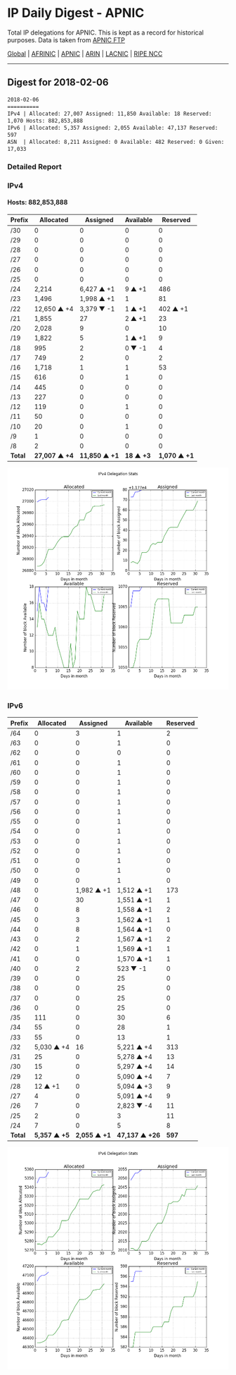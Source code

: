 # IP Daily Digest - APNIC

Total IP delegations for APNIC. This is kept as a record for historical purposes. Data is taken from [APNIC FTP](https://ftp.apnic.net/)

[Global](https://github.com/csmets/IP-Daily-Digest) | [AFRINIC](https://github.com/csmets/IP-Daily-Digest/tree/master/archives/AFRINIC) | [APNIC](https://github.com/csmets/IP-Daily-Digest/tree/master/archives/APNIC) | [ARIN](https://github.com/csmets/IP-Daily-Digest/tree/master/archives/ARIN) | [LACNIC](https://github.com/csmets/IP-Daily-Digest/tree/master/archives/LACNIC) | [RIPE NCC](https://github.com/csmets/IP-Daily-Digest/tree/master/archives/RIPE_NCC)

---

## Digest for 2018-02-06
```
2018-02-06
==========
IPv4 | Allocated: 27,007 Assigned: 11,850 Available: 18 Reserved: 1,070 Hosts: 882,853,888
IPv6 | Allocated: 5,357 Assigned: 2,055 Available: 47,137 Reserved: 597
ASN  | Allocated: 8,211 Assigned: 0 Available: 482 Reserved: 0 Given: 17,033
```

### Detailed Report

### IPv4

#### Hosts: **882,853,888**

| Prefix | Allocated | Assigned | Available | Reserved |
| ----- | ----- | ----- | ----- | ----- |
| /30 | 0 | 0 | 0 | 0 |
| /29 | 0 | 0 | 0 | 0 |
| /28 | 0 | 0 | 0 | 0 |
| /27 | 0 | 0 | 0 | 0 |
| /26 | 0 | 0 | 0 | 0 |
| /25 | 0 | 0 | 0 | 0 |
| /24 | 2,214 | 6,427 ▲ +1 | 9 ▲ +1 | 486 |
| /23 | 1,496 | 1,998 ▲ +1 | 1 | 81 |
| /22 | 12,650 ▲ +4 | 3,379 ▼ -1 | 1 ▲ +1 | 402 ▲ +1 |
| /21 | 1,855 | 27 | 2 ▲ +1 | 23 |
| /20 | 2,028 | 9 | 0 | 10 |
| /19 | 1,822 | 5 | 1 ▲ +1 | 9 |
| /18 | 995 | 2 | 0 ▼ -1 | 4 |
| /17 | 749 | 2 | 0 | 2 |
| /16 | 1,718 | 1 | 1 | 53 |
| /15 | 616 | 0 | 1 | 0 |
| /14 | 445 | 0 | 0 | 0 |
| /13 | 227 | 0 | 0 | 0 |
| /12 | 119 | 0 | 1 | 0 |
| /11 | 50 | 0 | 0 | 0 |
| /10 | 20 | 0 | 1 | 0 |
| /9 | 1 | 0 | 0 | 0 |
| /8 | 2 | 0 | 0 | 0 |
| **Total** | **27,007 ▲ +4** | **11,850 ▲ +1** | **18 ▲ +3** | **1,070 ▲ +1** |

![ipv4-stats](ipv4-figure.png)

### IPv6

| Prefix | Allocated | Assigned | Available | Reserved |
| ----- | ----- | ----- | ----- | ----- |
| /64 | 0 | 3 | 1 | 2 |
| /63 | 0 | 0 | 1 | 0 |
| /62 | 0 | 0 | 0 | 0 |
| /61 | 0 | 0 | 1 | 0 |
| /60 | 0 | 0 | 1 | 0 |
| /59 | 0 | 0 | 1 | 0 |
| /58 | 0 | 0 | 1 | 0 |
| /57 | 0 | 0 | 1 | 0 |
| /56 | 0 | 0 | 1 | 0 |
| /55 | 0 | 0 | 1 | 0 |
| /54 | 0 | 0 | 1 | 0 |
| /53 | 0 | 0 | 1 | 0 |
| /52 | 0 | 0 | 1 | 0 |
| /51 | 0 | 0 | 1 | 0 |
| /50 | 0 | 0 | 1 | 0 |
| /49 | 0 | 0 | 1 | 0 |
| /48 | 0 | 1,982 ▲ +1 | 1,512 ▲ +1 | 173 |
| /47 | 0 | 30 | 1,551 ▲ +1 | 1 |
| /46 | 0 | 8 | 1,558 ▲ +1 | 2 |
| /45 | 0 | 3 | 1,562 ▲ +1 | 1 |
| /44 | 0 | 8 | 1,564 ▲ +1 | 0 |
| /43 | 0 | 2 | 1,567 ▲ +1 | 2 |
| /42 | 0 | 1 | 1,569 ▲ +1 | 1 |
| /41 | 0 | 0 | 1,570 ▲ +1 | 1 |
| /40 | 0 | 2 | 523 ▼ -1 | 0 |
| /39 | 0 | 0 | 25 | 0 |
| /38 | 0 | 0 | 25 | 0 |
| /37 | 0 | 0 | 25 | 0 |
| /36 | 0 | 0 | 25 | 0 |
| /35 | 111 | 0 | 30 | 6 |
| /34 | 55 | 0 | 28 | 1 |
| /33 | 55 | 0 | 13 | 1 |
| /32 | 5,030 ▲ +4 | 16 | 5,221 ▲ +4 | 313 |
| /31 | 25 | 0 | 5,278 ▲ +4 | 13 |
| /30 | 15 | 0 | 5,297 ▲ +4 | 14 |
| /29 | 12 | 0 | 5,090 ▲ +4 | 7 |
| /28 | 12 ▲ +1 | 0 | 5,094 ▲ +3 | 9 |
| /27 | 4 | 0 | 5,091 ▲ +4 | 9 |
| /26 | 7 | 0 | 2,823 ▼ -4 | 11 |
| /25 | 2 | 0 | 3 | 11 |
| /24 | 7 | 0 | 5 | 8 |
| **Total** | **5,357 ▲ +5** | **2,055 ▲ +1** | **47,137 ▲ +26** | **597** |

![ipv6-stats](ipv6-figure.png)